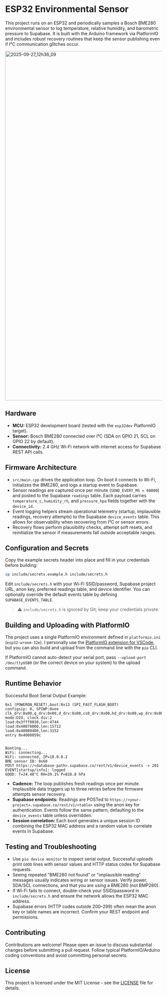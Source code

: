 # ESP32 Environmental Sensor

This project runs on an ESP32 and periodically samples a Bosch BME280 environmental sensor to log temperature, relative humidity, and barometric pressure to Supabase. It is built with the Arduino framework via PlatformIO and includes robust recovery routines that keep the sensor publishing even if I²C communication glitches occur.

<img width="1268" height="1123" alt="2025-09-27_12h36_09" src="https://github.com/user-attachments/assets/9e2d0c88-9649-4143-b40b-8cad98015abc" />

## Hardware

- **MCU:** ESP32 development board (tested with the `esp32dev` PlatformIO target).
- **Sensor:** Bosch BME280 connected over I²C (SDA on GPIO 21, SCL on GPIO 22 by default).
- **Connectivity:** 2.4 GHz Wi-Fi network with internet access for Supabase REST API calls.

## Firmware Architecture

- `src/main.cpp` drives the application loop. On boot it connects to Wi-Fi, initializes the BME280, and logs a startup event to Supabase.
- Sensor readings are captured once per minute (`SEND_EVERY_MS = 60000`) and posted to the Supabase `readings` table. Each payload carries `temperature_c`, `humidity_rh`, and `pressure_hpa` fields together with the `device_id`.
- Event logging helpers stream operational telemetry (startup, implausible readings, recovery attempts) to the Supabase `device_events` table. This allows for observability when recovering from I²C or sensor errors.
- Recovery flows perform plausibility checks, attempt soft resets, and reinitialize the sensor if measurements fall outside acceptable ranges.

## Configuration and Secrets

Copy the example secrets header into place and fill in your credentials before building:

```bash
cp include/secrets.example.h include/secrets.h
```

Edit `include/secrets.h` with your Wi-Fi SSID/password, Supabase project URL, anon key, preferred readings table, and device identifier. You can optionally override the default events table by defining `SUPABASE_EVENTS_TABLE`.

> ⚠️ `include/secrets.h` is ignored by Git; keep your credentials private.

## Building and Uploading with PlatformIO

The project uses a single PlatformIO environment defined in `platformio.ini` (`esp32-wroom-32e`). I personally use the [PlatformIO extension for VSCode](https://marketplace.visualstudio.com/items?itemName=platformio.platformio-ide), but you can also build and upload from the command line with the `pio` CLI. 


If PlatformIO cannot auto-detect your serial port, pass `--upload-port /dev/ttyUSB0` (or the correct device on your system) to the upload command.

## Runtime Behavior

Successful Boot Serial Output Example:
```
0x1 (POWERON_RESET),boot:0x13 (SPI_FAST_FLASH_BOOT)
configsip: 0, SPIWP:0xee
clk_drv:0x00,q_drv:0x00,d_drv:0x00,cs0_drv:0x00,hd_drv:0x00,wp_drv:0x00
mode:DIO, clock div:2
load:0x3fff0030,len:4744
load:0x40078000,len:15712
load:0x40080400,len:3152
entry 0x4008059c


Booting...
WiFi: connecting...
WiFi: connected, IP=10.0.0.2
BME sensor ID: 0x60
POST https://<database-path>.supabase.co/rest/v1/device_events -> 201
EVENT[startup/info]: logged
GOOD: T=24.48°C RH=39.1% P=828.8 hPa
```

- **Cadence:** The loop publishes fresh readings once per minute. Implausible data triggers up to three retries before the firmware attempts sensor recovery.
- **Supabase endpoints:** Readings are POSTed to `https://<your-project>.supabase.co/rest/v1/<table>` using the anon key for authentication. Events follow the same pattern, defaulting to the `device_events` table unless overridden.
- **Session correlation:** Each boot generates a unique session ID combining the ESP32 MAC address and a random value to correlate events in Supabase.

## Testing and Troubleshooting

- Use `pio device monitor` to inspect serial output. Successful uploads print `GOOD` lines with sensor values and HTTP status codes for Supabase requests.
- Seeing repeated "BME280 not found" or "implausible reading" messages usually indicates wiring or sensor issues. Verify power, SDA/SCL connections, and that you are using a BME280 (not BMP280).
- If Wi-Fi fails to connect, double-check your SSID/password in `include/secrets.h` and ensure the network allows the ESP32 MAC address.
- Supabase errors (HTTP codes outside 200–299) often mean the anon key or table names are incorrect. Confirm your REST endpoint and permissions.

## Contributing

Contributions are welcome! Please open an issue to discuss substantial changes before submitting a pull request. Follow typical PlatformIO/Arduino coding conventions and avoid committing personal secrets.

## License

This project is licensed under the MIT License - see the [LICENSE](LICENSE) file for details.



